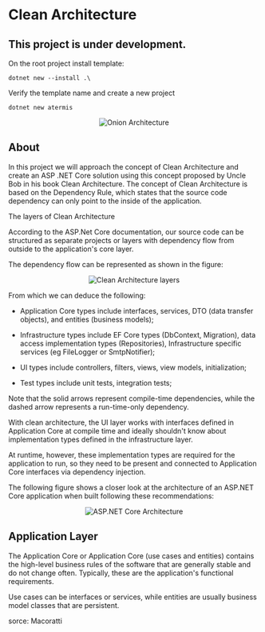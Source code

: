 # Clean Architecture
## This project is under development.

On the root project install template:
````
dotnet new --install .\
````
Verify the template name and create a new project
````
dotnet new atermis 
````

<p align="center">
  <img src="https://www.macoratti.net/20/10/aspc_cleanarq11.jpg" alt="Onion Architecture"/>
</p>

## About <a name = "about"></a>

In this project we will approach the concept of Clean Architecture and create an ASP .NET Core solution using this concept proposed by Uncle Bob in his book Clean Architecture.
The concept of Clean Architecture is based on the Dependency Rule, which states that the source code dependency can only point to the inside of the application.

The layers of Clean Architecture

According to the ASP.Net Core documentation, our source code can be structured as separate projects or layers with dependency flow from outside to the application's core layer.

The dependency flow can be represented as shown in the figure:
<p align="center">
  <img src="https://www.macoratti.net/20/10/aspc_cleanarq12.jpg" alt="Clean Architecture layers"/>
</p>

From which we can deduce the following:

- Application Core types include interfaces, services, DTO (data transfer objects), and entities (business models);
 
- Infrastructure types include EF Core types (DbContext, Migration), data access implementation types (Repositories), Infrastructure specific services (eg FileLogger or SmtpNotifier);
 
- UI types include controllers, filters, views, view models, initialization;
 
- Test types include unit tests, integration tests;

Note that the solid arrows represent compile-time dependencies, while the dashed arrow represents a run-time-only dependency.

With clean architecture, the UI layer works with interfaces defined in Application Core at compile time and ideally shouldn't know about implementation types defined in the infrastructure layer.

At runtime, however, these implementation types are required for the application to run, so they need to be present and connected to Application Core interfaces via dependency injection.

The following figure shows a closer look at the architecture of an ASP.NET Core application when built following these recommendations:

<p align="center">
  <img src="https://www.macoratti.net/20/10/aspc_cleanarq18.png" alt="ASP.NET Core Architecture"/>
</p>

## Application Layer <a name = "application_layer"></a>

The Application Core or Application Core (use cases and entities) contains the high-level business rules of the software that are generally stable and do not change often. Typically, these are the application's functional requirements.

Use cases can be interfaces or services, while entities are usually business model classes that are persistent.

sorce: Macoratti
